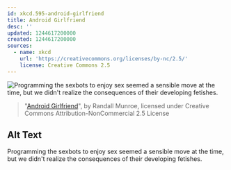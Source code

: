 ```yaml
---
id: xkcd.595-android-girlfriend
title: Android Girlfriend
desc: ''
updated: 1244617200000
created: 1244617200000
sources:
  - name: xkcd
    url: 'https://creativecommons.org/licenses/by-nc/2.5/'
    license: Creative Commons 2.5
---
```

![Programming the sexbots to enjoy sex seemed a sensible move at the time, but we didn't realize the consequences of their developing fetishes.](https://imgs.xkcd.com/comics/android_girlfriend.png)
> "[Android Girlfriend](https://xkcd.com/595/)", by Randall Munroe, licensed under Creative Commons Attribution-NonCommercial 2.5 License

## Alt Text
Programming the sexbots to enjoy sex seemed a sensible move at the time, but we didn't realize the consequences of their developing fetishes.
